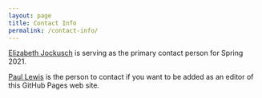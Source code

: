 ```yaml
---
layout: page
title: Contact Info
permalink: /contact-info/
---
```


[Elizabeth Jockusch](mailto:elizabeth.jockusch@uconn.edu) is serving as the primary contact person for Spring 2021.

[Paul Lewis](mailto:paul.lewis@uconn.edu) is the person to contact if you want to be added as an editor of this GitHub Pages web site.
